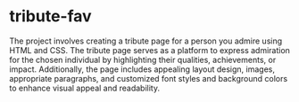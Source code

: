 # tribute-fav

The project involves creating a tribute page for a person you admire using HTML and CSS. The tribute page serves as a platform to express admiration for the chosen individual by highlighting their qualities, achievements, or impact. Additionally, the page includes appealing layout design, images, appropriate paragraphs, and customized font styles and background colors to enhance visual appeal and readability.
